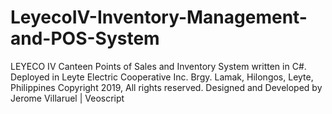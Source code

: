 # LeyecoIV-Inventory-Management-and-POS-System
LEYECO IV Canteen Points of Sales and Inventory System
written in C#. Deployed in Leyte Electric Cooperative Inc. Brgy. Lamak, Hilongos, Leyte, Philippines
Copyright 2019, All rights reserved. Designed and Developed by Jerome Villaruel | Veoscript

